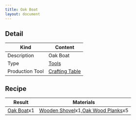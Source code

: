 ```yaml
---
title: Oak Boat
layout: document
---
```

## Detail

|Kind|Content|
|---|---|
|Description|Oak Boat|
|Type|[Tools](Tools)|
|Production Tool|[Crafting Table](Crafting_Table)|

## Recipe

|Result|Materials|
|---|---|
|[Oak Boat](Oak_Boat)x1|[Wooden Shovel](Wooden_Shovel)x1,[Oak Wood Planks](Oak_Wood_Planks)x5|
